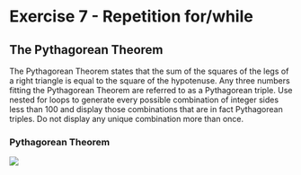 # Exercise 7 - Repetition for/while

## The Pythagorean Theorem

The Pythagorean Theorem states that the sum of the squares of the legs of a right triangle is equal to the square of the hypotenuse. Any three numbers fitting the Pythagorean Theorem are referred to as a Pythagorean triple. Use nested for loops to generate every possible combination of integer sides less than 100 and display those combinations that are in fact Pythagorean triples. Do not display any unique combination more than once.

### Pythagorean Theorem
<img src="https://render.githubusercontent.com/render/math?math=a^2%2bb^2=c^2">